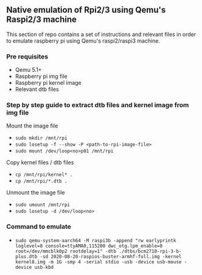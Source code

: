 ## Native emulation of Rpi2/3 using Qemu's Raspi2/3 machine

This section of repo contains a set of instructions and relevant files in order to emulate 
raspberry pi using Qemu's raspi2/raspi3 machine.

### Pre requisites

- Qemu 5.1+
- Raspberry pi img file
- Raspberry pi kernel image
- Relevant dtb files

### Step by step guide to extract dtb files and kernel image from img file

Mount the image file

- `sudo mkdir /mnt/rpi`
- `sudo losetup -f --show -P <path-to-rpi-image-file>`
- `sudo mount /dev/loop<no>p01 /mnt/rpi`

Copy kernel files / dtb files

- `cp /mnt/rpi/kernel* .`
- `cp /mnt/rpi/*.dtb .`

Unmount the image file

- `sudo umount /mnt/rpi`
- `sudo losetup -d /dev/loop<no>`

### Command to emulate

- `sudo qemu-system-aarch64 -M raspi3b -append "rw earlyprintk loglevel=8 console=ttyAMA0,115200 dwc_otg.lpm_enable=0 root=/dev/mmcblk0p2 rootdelay=1" -dtb ./dtbs/bcm2710-rpi-3-b-plus.dtb -sd 2020-08-20-raspios-buster-armhf-full.img -kernel kernel8.img -m 1G -smp 4 -serial stdio -usb -device usb-mouse -device usb-kbd`
